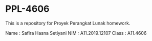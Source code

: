 # PPL-4606
This is a repository for Proyek Perangkat Lunak homework.

Name : Safira Hasna Setiyani
NIM : A11.2019.12107
Class : A11.4606
